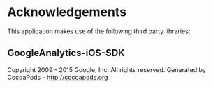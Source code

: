 # Acknowledgements
This application makes use of the following third party libraries:

## GoogleAnalytics-iOS-SDK

Copyright 2009 - 2015 Google, Inc. All rights reserved.
Generated by CocoaPods - http://cocoapods.org
